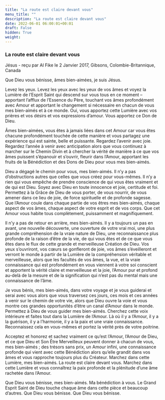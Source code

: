 ```yaml
---
title: "La route est claire devant vous"
menu_title: ""
description: "La route est claire devant vous"
date: 2022-06-01 06:00:01+00:01
draft: False
hidden: True
weight:
---
```

### La route est claire devant vous

Jésus - reçu par Al Fike le 2 Janvier 2017, Gibsons, Colombie-Britannique, Canada

Que Dieu vous bénisse, âmes bien-aimées, je suis Jésus.

Levez les yeux. Levez les yeux avec les yeux de vos âmes et voyez la Lumière de l’Esprit Saint qui descend sur vous tous en ce moment – apportant l’afflux de l’Essence du Père, touchant vos âmes profondément avec Amour et apportant le changement si nécessaire en chacun de vous mes bien-aimés et à ce monde. Oui, vous apportez cette Lumière avec vos prières et vos désirs et vos expressions d’amour. Vous apportez ce Don de Dieu.

Âmes bien-aimées, vous êtes à jamais liées dans cet Amour car vous êtes chacune profondément touchée de cette manière et vous partagez une expérience qui est sainte, belle et puissante. Regardez l’avenir avec joie. Regardez l’année à venir avec anticipation alors que vous continuez à marcher sur le Chemin Divin et à chercher la vérité de manière à ce que vos âmes puissent s’épanouir et s’ouvrir, fleurir dans l’Amour, apportant les fruits de la Bénédiction et des Dons de Dieu pour vous mes bien-aimés.

Dieu a dégagé le chemin pour vous, mes bien-aimés. Il n’y a pas d’obstructions autres que celles que vous créez pour vous-mêmes. Il n’y a rien qui vous empêche de prendre conscience de qui vous êtes vraiment et de qui est Dieu. Soyez avec Dieu en toute innocence et joie, certitude et foi. Permettez à la Grâce de Dieu de vous porter, de vous nourrir, de vous amener dans ce lieu de joie, de force spirituelle et de profonde sagesse. Que l’Amour coule dans chaque partie de vos êtres mes bien-aimés, chaque aspect de vos âmes, chaque aspect de votre esprit et de vos corps. Que cet Amour vous habite tous complètement, puissamment et magnifiquement.

Il n’y a pas de retour en arrière, mes bien-aimés. Il y a toujours un pas en avant, une nouvelle découverte, une ouverture de votre vrai moi, une plus grande compréhension de la vraie nature de Dieu, une reconnaissance plus profonde de la raison d’être de la vie, de qui vous êtes et de ce que vous êtes dans le flux de cette grande et merveilleuse Création de Dieu. Vos yeux s’ouvriront, vos cœurs se gonfleront de joie, vos âmes s’éveilleront et verront le monde à partir de la Lumière de la compréhension véritable et merveilleuse, alors que les facultés de vos âmes, la vue, et la vraie connaissance qui est profondément en vous viennent à votre soi conscient et apportent la vérité claire et merveilleuse et la joie, l’Amour pur et profond au-delà de la mesure et de la signification qui n’est pas du mental mais une connaissance de l’âme.

Je vous bénis, mes bien-aimés, dans votre voyage et je vous guiderai et serai avec vous alors que vous traversez ces jours, ces mois et ces années à venir sur le chemin de votre vie, alors que Dieu ouvre la voie et vous montre ces grandes opportunités d’être un canal d’Amour dans le monde. Permettez à Dieu de vous guider mes bien-aimés. Cherchez cette voix intérieure et faites tout dans la Lumière de l’Amour. Là où il y a l’Amour, il y a la guérison, il y a l’harmonie, il y a la paix et une vraie connaissance. Reconnaissez cela en vous-mêmes et portez la vérité près de votre poitrine.

Acceptez et honorez et sachez vraiment ce qu’est l’Amour, l’Amour de Dieu, et ce que Dieu et Son Être Merveilleux peuvent donner à chacun de vous, mes bien-aimés ; des trésors sans prix, un Amour infini, une connaissance profonde qui vient avec cette Bénédiction alors qu’elle grandit dans vos âmes et vous rapproche toujours plus du Créateur. Marchez dans cette Lumière, mes bien-aimés. La route est claire devant vous. Marchez dans cette Lumière et vous connaîtrez la paix profonde et la plénitude d’une âme rachetée dans l’Amour.

Que Dieu vous bénisse, mes bien-aimés. Ma bénédiction à vous. Le Grand Esprit Saint de Dieu touche chaque âme dans cette pièce et beaucoup d’autres. Que Dieu vous bénisse. Que Dieu vous bénisse.

